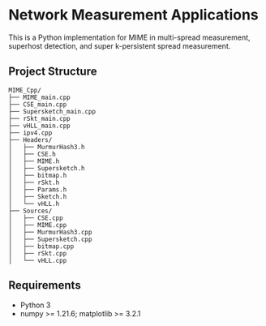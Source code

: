 # Network Measurement Applications

This is a Python implementation for MIME in multi-spread measurement, superhost detection, and super k-persistent spread measurement.

## Project Structure

```
MIME_Cpp/
├── MIME_main.cpp
├── CSE_main.cpp
├── Supersketch_main.cpp
├── rSkt_main.cpp
├── vHLL_main.cpp
├── ipv4.cpp
├── Headers/
│   ├── MurmurHash3.h
│   ├── CSE.h
│   ├── MIME.h
│   ├── Supersketch.h
│   ├── bitmap.h
│   ├── rSkt.h
│   ├── Params.h
│   ├── Sketch.h
│   └── vHLL.h
├── Sources/
│   ├── CSE.cpp
│   ├── MIME.cpp
│   ├── MurmurHash3.cpp
│   ├── Supersketch.cpp
│   ├── bitmap.cpp
│   ├── rSkt.cpp
│   └── vHLL.cpp
```

## Requirements

- Python 3
- numpy >= 1.21.6; matplotlib >= 3.2.1
